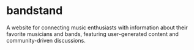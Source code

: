 # bandstand
A website for connecting music enthusiasts with information about their favorite musicians and bands, featuring user-generated content and community-driven discussions.
